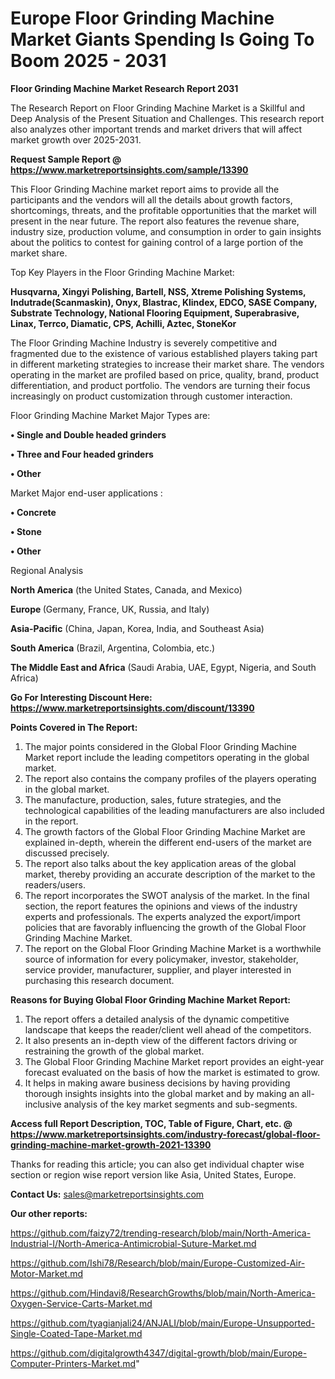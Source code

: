 # Europe Floor Grinding Machine Market Giants Spending Is Going To Boom 2025 - 2031

<strong>Floor Grinding Machine Market Research Report 2031</strong>

The Research Report on Floor Grinding Machine Market is a Skillful and Deep Analysis of the Present Situation and Challenges. This research report also analyzes other important trends and market drivers that will affect market growth over 2025-2031.

<strong>Request Sample Report @ <a href=https://www.marketreportsinsights.com/sample/13390>https://www.marketreportsinsights.com/sample/13390</a></strong>

This Floor Grinding Machine market report aims to provide all the participants and the vendors will all the details about growth factors, shortcomings, threats, and the profitable opportunities that the market will present in the near future. The report also features the revenue share, industry size, production volume, and consumption in order to gain insights about the politics to contest for gaining control of a large portion of the market share.

Top Key Players in the Floor Grinding Machine Market:

<strong>Husqvarna, Xingyi Polishing, Bartell, NSS, Xtreme Polishing Systems, Indutrade(Scanmaskin), Onyx, Blastrac, Klindex, EDCO, SASE Company, Substrate Technology, National Flooring Equipment, Superabrasive, Linax, Terrco, Diamatic, CPS, Achilli, Aztec, StoneKor</strong>

The Floor Grinding Machine Industry is severely competitive and fragmented due to the existence of various established players taking part in different marketing strategies to increase their market share. The vendors operating in the market are profiled based on price, quality, brand, product differentiation, and product portfolio. The vendors are turning their focus increasingly on product customization through customer interaction.

Floor Grinding Machine Market Major Types are:

<strong>• Single and Double headed grinders

• Three and Four headed grinders

• Other</strong>

Market Major end-user applications :

<strong>• Concrete

• Stone

• Other</strong>

Regional Analysis

</u><strong><b>North America</b></strong> (the United States, Canada, and Mexico)

<strong><b>Europe </b></strong>(Germany, France, UK, Russia, and Italy)

<strong><b>Asia-Pacific</b></strong> (China, Japan, Korea, India, and Southeast Asia)

<strong><b>South America</b></strong> (Brazil, Argentina, Colombia, etc.)

<strong><b>The Middle East and Africa</b></strong> (Saudi Arabia, UAE, Egypt, Nigeria, and South Africa)

<strong>Go For Interesting Discount Here: <a href=https://www.marketreportsinsights.com/discount/13390>https://www.marketreportsinsights.com/discount/13390</a></strong>

<strong>Points Covered in The Report:</strong>
<ol>
  <li>The major points considered in the Global Floor Grinding Machine Market report include the leading competitors operating in the global market.</li>
  <li>The report also contains the company profiles of the players operating in the global market.</li>
  <li>The manufacture, production, sales, future strategies, and the technological capabilities of the leading manufacturers are also included in the report.</li>
  <li>The growth factors of the Global Floor Grinding Machine Market are explained in-depth, wherein the different end-users of the market are discussed precisely.</li>
  <li>The report also talks about the key application areas of the global market, thereby providing an accurate description of the market to the readers/users.</li>
  <li>The report incorporates the SWOT analysis of the market. In the final section, the report features the opinions and views of the industry experts and professionals. The experts analyzed the export/import policies that are favorably influencing the growth of the Global Floor Grinding Machine Market.</li>
  <li>The report on the Global Floor Grinding Machine Market is a worthwhile source of information for every policymaker, investor, stakeholder, service provider, manufacturer, supplier, and player interested in purchasing this research document.</li>
</ol>
<strong>Reasons for Buying Global Floor Grinding Machine Market Report:</strong>

<ol>
  <li>The report offers a detailed analysis of the dynamic competitive landscape that keeps the reader/client well ahead of the competitors.</li>
  <li>It also presents an in-depth view of the different factors driving or restraining the growth of the global market.</li>
  <li>The Global Floor Grinding Machine Market report provides an eight-year forecast evaluated on the basis of how the market is estimated to grow.</li>
  <li>It helps in making aware business decisions by having providing thorough insights insights into the global market and by making an all-inclusive analysis of the key market segments and sub-segments.</li>
</ol>
<strong>Access full Report Description, TOC, Table of Figure, Chart, etc. @ <a href=https://www.marketreportsinsights.com/industry-forecast/global-floor-grinding-machine-market-growth-2021-13390>https://www.marketreportsinsights.com/industry-forecast/global-floor-grinding-machine-market-growth-2021-13390</a></strong>


Thanks for reading this article; you can also get individual chapter wise section or region wise report version like Asia, United States, Europe.

<strong>Contact Us:</strong>
sales@marketreportsinsights.com

<strong>Our other reports:</strong>

<a href=https://github.com/faizy72/trending-research/blob/main/North-America-Industrial-I/North-America-Antimicrobial-Suture-Market.md>https://github.com/faizy72/trending-research/blob/main/North-America-Industrial-I/North-America-Antimicrobial-Suture-Market.md</a>

<a href=https://github.com/Ishi78/Research/blob/main/Europe-Customized-Air-Motor-Market.md>https://github.com/Ishi78/Research/blob/main/Europe-Customized-Air-Motor-Market.md</a>

<a href=https://github.com/Hindavi8/ResearchGrowths/blob/main/North-America-Oxygen-Service-Carts-Market.md>https://github.com/Hindavi8/ResearchGrowths/blob/main/North-America-Oxygen-Service-Carts-Market.md</a>

<a href=https://github.com/tyagianjali24/ANJALI/blob/main/Europe-Unsupported-Single-Coated-Tape-Market.md>https://github.com/tyagianjali24/ANJALI/blob/main/Europe-Unsupported-Single-Coated-Tape-Market.md</a>

<a href=https://github.com/digitalgrowth4347/digital-growth/blob/main/Europe-Computer-Printers-Market.md>https://github.com/digitalgrowth4347/digital-growth/blob/main/Europe-Computer-Printers-Market.md</a>"
